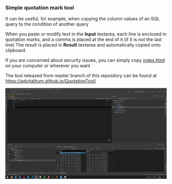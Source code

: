 ### Simple quotation mark tool

It can be useful, for example, when copying the column values of an SQL query to the condition of another query

When you paste or modify text in the **Input** textarea, each line is enclosed in quotation marks, and a comma is placed at the end of it (if it is not the last line)
The result is placed in **Result** textarea and automatically copied onto clipboard

If you are concerned about security issues, you can simply copy [index.html](https://github.com/Advitalitum/QuotationTool/blob/main/index.html) on your computer or wherever you want

The tool released from master branch of this repository can be found at https://advitalitum.github.io/QuotationTool/

![Usage](https://github.com/Advitalitum/QuotationTool/blob/3aedf300298f71897c6846e1bbb6161649c3ad4f/QuotationTool.gif)
